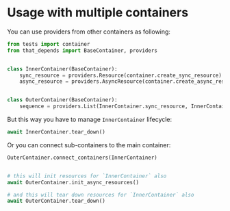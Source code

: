 # Usage with multiple containers

You can use providers from other containers as following:
```python
from tests import container
from that_depends import BaseContainer, providers


class InnerContainer(BaseContainer):
    sync_resource = providers.Resource(container.create_sync_resource)
    async_resource = providers.AsyncResource(container.create_async_resource)


class OuterContainer(BaseContainer):
    sequence = providers.List(InnerContainer.sync_resource, InnerContainer.async_resource)
```

But this way you have to manage `InnerContainer` lifecycle:

```python
await InnerContainer.tear_down()
```

Or you can connect sub-containers to the main container:

```python
OuterContainer.connect_containers(InnerContainer)


# this will init resources for `InnerContainer` also
await OuterContainer.init_async_resources()

# and this will tear down resources for `InnerContainer` also
await OuterContainer.tear_down()
```
